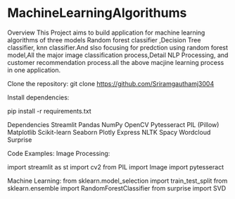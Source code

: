 # MachineLearningAlgorithums

Overview This Project aims to build application for machine learning algorithms of three models Random forest classifier ,Decision Tree classifier, knn classifier.And slso focusing for predction using random forest model,All the major image classification process,Detail NLP Processing, and customer recommendation process.all the above macjine learning process in one application.

Clone the repository: git clone https://github.com/Sriramgauthamj3004

Install dependencies:

pip install -r requirements.txt

Dependencies Streamlit Pandas NumPy OpenCV Pytesseract PIL (Pillow) Matplotlib Scikit-learn Seaborn Plotly Express NLTK Spacy Wordcloud Surprise

Code Examples: Image Processing:

import streamlit as st import cv2 from PIL import Image import pytesseract

Machine Learning: from sklearn.model_selection import train_test_split from sklearn.ensemble import RandomForestClassifier from surprise import SVD
